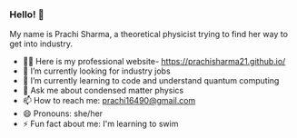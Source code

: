 ### Hello! 👋

<!--
**prachisharma21/prachisharma21** is a ✨ _special_ ✨ repository because its `README.md` (this file) appears on your GitHub profile.Here are some ideas to get you started:-->
My name is Prachi Sharma, a theoretical physicist trying to find her way to get into industry. 

- 👩‍🔬 Here is my professional website- https://prachisharma21.github.io/
- 🔭 I’m currently looking for industry jobs
- 🌱 I’m currently learning to code and understand quantum computing 
- 💬 Ask me about condensed matter physics 
- 📫 How to reach me: prachi16490@gmail.com
- 😄 Pronouns: she/her
- ⚡ Fun fact about me: I'm learning to swim 

